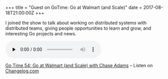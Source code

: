 +++
title = "Guest on GoTime: Go at Walmart (and Scale)"
date = 2017-08-18T21:00:00Z
+++

I joined the show to talk about working on distributed systems with distributed teams, giving people opportunities to learn and grow, and interesting Go projects and news.

<audio data-theme="night" data-src="https://changelog.com/gotime/54/embed" src="https://cdn.changelog.com/uploads/gotime/54/go-time-54.mp3" preload="none" class="changelog-episode" controls></audio><p><a href="https://changelog.com/gotime/54">Go Time 54: Go at Walmart (and Scale) with Chase Adams</a> – Listen on <a href="https://changelog.com/">Changelog.com</a></p><script async src="//cdn.changelog.com/embed.js"></script>
